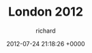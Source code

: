 ---
blog: richard
date: 2012-07-24 21:18:26 +0000
title: "London 2012"
author: richard
permalink: /general/olympics/
---